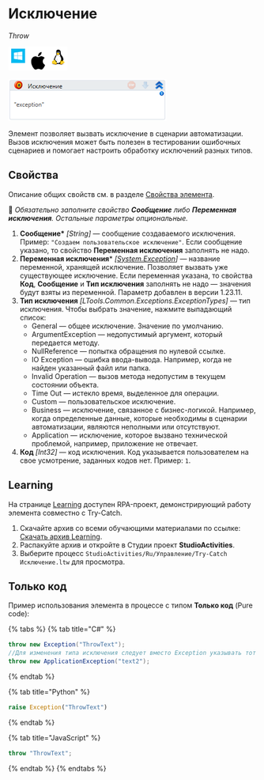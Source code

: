 # Исключение

*Throw*

![](<../../../.gitbook/assets/image (100) (1) (1) (1) (1) (1) (1) (1) (2) (87).png>)

![](<../../../.gitbook/assets/image (126).png>)

Элемент позволяет вызвать исключение в сценарии автоматизации. Вызов исключения может быть полезен в тестировании ошибочных сценариев и помогает настроить обработку исключений разных типов.


## Свойства

Описание общих свойств см. в разделе [Свойства элемента](https://docs.primo-rpa.ru/primo-rpa/primo-studio/process/elements#svoistva-elementa).

:small_blue_diamond: *Обязательно заполните свойство **Сообщение** либо **Переменная исключения**. Остальные параметры опциональные.*

1. **Сообщение\*** *[String]* — сообщение создаваемого исключения. Пример: `"Создаем пользовательское исключение"`. Если сообщение указано, то свойство **Переменная исключения** заполнять не надо.
2. **Переменная исключения**\* *[[System.Exception](https://learn.microsoft.com/ru-ru/dotnet/fundamentals/runtime-libraries/system-exception)]* — название переменной, хранящей исключение. Позволяет вызвать уже существующее исключение. Если переменная указана, то свойства **Код**, **Сообщение** и **Тип исключения** заполнять не надо — значения будут взяты из переменной. Параметр добавлен в версии 1.23.11.
3. **Тип исключения** *[LTools.Common.Exceptions.ExceptionTypes]* — тип исключения. Чтобы выбрать значение, нажмите выпадающий список: 
   * General — общее исключение. Значение по умолчанию. 
   * ArgumentException — недопустимый аргумент, который передается методу.
   * NullReference — попытка обращения по нулевой ссылке.
   * IO Exception — ошибка ввода-вывода. Например, когда не найден указанный файл или папка.
   * Invalid Operation — 	вызов метода недопустим в текущем состоянии объекта.
   * Time Out — истекло время, выделенное для операции.
   * Custom — пользовательское исключение.
   * Business — исключение, связанное с бизнес-логикой. Например, когда определенные данные, которые необходимы в сценарии автоматизации, являются неполными или отсутствуют.
   * Application — исключение, которое вызвано технической проблемой, например, приложение не отвечает.
5. **Код** *[Int32]* — код исключения. Код указывается пользователем на свое усмотрение, заданных кодов нет. Пример: `1`.


## Learning

На странице [Learning](https://github.com/PrimoRPA/Learning) доступен RPA-проект, демонстрирующий работу элемента совместно с Try-Catch.

1. Скачайте архив со всеми обучающими материалами по ссылке: [Скачать архив Learning](https://github.com/PrimoRPA/Learning/archive/refs/heads/master.zip).
2. Распакуйте архив и откройте в Студии проект **StudioActivities**.
3. Выберите процесс `StudioActivities/Ru/Управление/Try-Catch Исключение.ltw` для просмотра.


## Только код

Пример использования элемента в процессе с типом **Только код** (Pure code):

{% tabs %}
{% tab title="C#" %}
```csharp
throw new Exception("ThrowText");
//Для изменения типа исключения следует вместо Exception указывать тот класс, который подходит в данной ситуации. Например, ApplicationException.
throw new ApplicationException("text2");
```
{% endtab %}

{% tab title="Python" %}
```python
raise Exception("ThrowText")
```
{% endtab %}

{% tab title="JavaScript" %}
```javascript
throw "ThrowText";
```
{% endtab %}
{% endtabs %}

